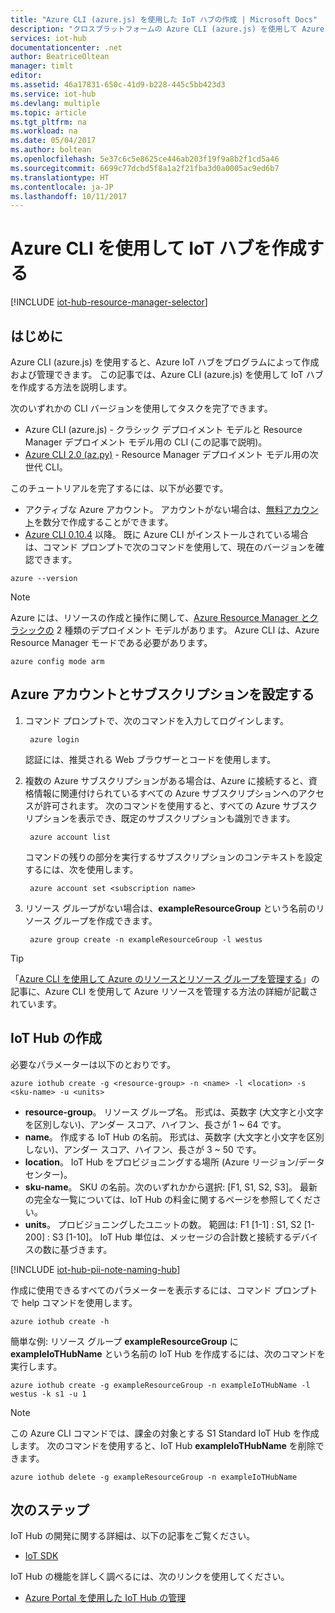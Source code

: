 ```yaml
---
title: "Azure CLI (azure.js) を使用した IoT ハブの作成 | Microsoft Docs"
description: "クロスプラットフォームの Azure CLI (azure.js) を使用して Azure IoT ハブを作成する方法。"
services: iot-hub
documentationcenter: .net
author: BeatriceOltean
manager: timlt
editor: 
ms.assetid: 46a17831-650c-41d9-b228-445c5bb423d3
ms.service: iot-hub
ms.devlang: multiple
ms.topic: article
ms.tgt_pltfrm: na
ms.workload: na
ms.date: 05/04/2017
ms.author: boltean
ms.openlocfilehash: 5e37c6c5e8625ce446ab203f19f9a8b2f1cd5a46
ms.sourcegitcommit: 6699c77dcbd5f8a1a2f21fba3d0a0005ac9ed6b7
ms.translationtype: HT
ms.contentlocale: ja-JP
ms.lasthandoff: 10/11/2017
---
```

# <a name="create-an-iot-hub-using-the-azure-cli"></a>Azure CLI を使用して IoT ハブを作成する

[!INCLUDE [iot-hub-resource-manager-selector](../../includes/iot-hub-resource-manager-selector.md)]

## <a name="introduction"></a>はじめに

Azure CLI (azure.js) を使用すると、Azure IoT ハブをプログラムによって作成および管理できます。 この記事では、Azure CLI (azure.js) を使用して IoT ハブを作成する方法を説明します。

次のいずれかの CLI バージョンを使用してタスクを完了できます。

* Azure CLI (azure.js) - クラシック デプロイメント モデルと Resource Manager デプロイメント モデル用の CLI (この記事で説明)。
* [Azure CLI 2.0 (az.py)](iot-hub-create-using-cli.md) - Resource Manager デプロイメント モデル用の次世代 CLI。

このチュートリアルを完了するには、以下が必要です。

* アクティブな Azure アカウント。 アカウントがない場合は、[無料アカウント][lnk-free-trial]を数分で作成することができます。
* [Azure CLI 0.10.4][lnk-CLI-install] 以降。 既に Azure CLI がインストールされている場合は、コマンド プロンプトで次のコマンドを使用して、現在のバージョンを確認できます。

```azurecli
azure --version
```

> [!NOTE]
> Azure には、リソースの作成と操作に関して、[Azure Resource Manager とクラシックの](../azure-resource-manager/resource-manager-deployment-model.md) 2 種類のデプロイメント モデルがあります。 Azure CLI は、Azure Resource Manager モードである必要があります。
>
> ```azurecli
> azure config mode arm
> ```

## <a name="set-your-azure-account-and-subscription"></a>Azure アカウントとサブスクリプションを設定する

1. コマンド プロンプトで、次のコマンドを入力してログインします。

   ```azurecli
    azure login
   ```

   認証には、推奨される Web ブラウザーとコードを使用します。
1. 複数の Azure サブスクリプションがある場合は、Azure に接続すると、資格情報に関連付けられているすべての Azure サブスクリプションへのアクセスが許可されます。 次のコマンドを使用すると、すべての Azure サブスクリプションを表示でき、既定のサブスクリプションも識別できます。

   ```azurecli
    azure account list
   ```

   コマンドの残りの部分を実行するサブスクリプションのコンテキストを設定するには、次を使用します。

   ```azurecli
    azure account set <subscription name>
   ```

1. リソース グループがない場合は、**exampleResourceGroup** という名前のリソース グループを作成できます。

   ```azurecli
    azure group create -n exampleResourceGroup -l westus
   ```

> [!TIP]
> 「[Azure CLI を使用して Azure のリソースとリソース グループを管理する][lnk-CLI-arm]」の記事に、Azure CLI を使用して Azure リソースを管理する方法の詳細が記載されています。

## <a name="create-an-iot-hub"></a>IoT Hub の作成

必要なパラメーターは以下のとおりです。

```azurecli
azure iothub create -g <resource-group> -n <name> -l <location> -s <sku-name> -u <units>
```

* **resource-group**。 リソース グループ名。 形式は、英数字 (大文字と小文字を区別しない)、アンダー スコア、ハイフン、長さが 1 ~ 64 です。
* **name**。 作成する IoT Hub の名前。 形式は、英数字 (大文字と小文字を区別しない)、アンダー スコア、ハイフン、長さが 3 ~ 50 です。
* **location**。 IoT Hub をプロビジョニングする場所 (Azure リージョン/データ センター)。
* **sku-name**。 SKU の名前。次のいずれかから選択: [F1, S1, S2, S3]。 最新の完全な一覧については、IoT Hub の料金に関するページを参照してください。
* **units**。 プロビジョニングしたユニットの数。 範囲は: F1 [1-1] : S1, S2 [1-200] : S3 [1-10]。 IoT Hub 単位は、メッセージの合計数と接続するデバイスの数に基づきます。

[!INCLUDE [iot-hub-pii-note-naming-hub](../../includes/iot-hub-pii-note-naming-hub.md)]

作成に使用できるすべてのパラメーターを表示するには、コマンド プロンプトで help コマンドを使用します。

```azurecli
azure iothub create -h
```

簡単な例: リソース グループ **exampleResourceGroup** に **exampleIoTHubName** という名前の IoT Hub を作成するには、次のコマンドを実行します。

```azurecli
azure iothub create -g exampleResourceGroup -n exampleIoTHubName -l westus -k s1 -u 1
```

> [!NOTE]
> この Azure CLI コマンドでは、課金の対象とする S1 Standard IoT Hub を作成します。 次のコマンドを使用すると、IoT Hub **exampleIoTHubName** を削除できます。
>
> ```azurecli
> azure iothub delete -g exampleResourceGroup -n exampleIoTHubName
> ```

## <a name="next-steps"></a>次のステップ

IoT Hub の開発に関する詳細は、以下の記事をご覧ください。

* [IoT SDK][lnk-sdks]

IoT Hub の機能を詳しく調べるには、次のリンクを使用してください。

* [Azure Portal を使用した IoT Hub の管理][lnk-portal]

<!-- Links -->
[lnk-free-trial]: https://azure.microsoft.com/pricing/free-trial/
[lnk-azure-portal]: https://portal.azure.com/
[lnk-status]: https://azure.microsoft.com/status/
[lnk-CLI-install]:../cli-install-nodejs.md
[lnk-rest-api]: https://docs.microsoft.com/rest/api/iothub/iothubresource
[lnk-CLI-arm]: ../azure-resource-manager/xplat-cli-azure-resource-manager.md

[lnk-sdks]: iot-hub-devguide-sdks.md
[lnk-portal]: iot-hub-create-through-portal.md 
